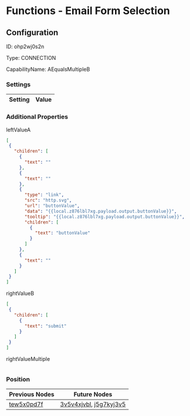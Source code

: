 # Functions - Email Form Selection
## Configuration
ID:  ohp2wj0s2n

Type: CONNECTION 

CapabilityName: AEqualsMultipleB

### Settings
| Setting | Value  |
| :------------------------ | ---------------------------------------- |
 




### Additional Properties
leftValueA
 ```json 
[
  {
    "children": [
      {
        "text": ""
      },
      {
        "text": ""
      },
      {
        "type": "link",
        "src": "http.svg",
        "url": "buttonValue",
        "data": "{{local.z876lbl7xg.payload.output.buttonValue}}",
        "tooltip": "{{local.z876lbl7xg.payload.output.buttonValue}}",
        "children": [
          {
            "text": "buttonValue"
          }
        ]
      },
      {
        "text": ""
      }
    ]
  }
]
```


rightValueB
 ```json 
[
  {
    "children": [
      {
        "text": "submit"
      }
    ]
  }
]
```


rightValueMultiple
 ```json 

```




### Position
| Previous Nodes | Future Nodes |
| :------------- | ------------ |
| [tew5x0pd7f](./tew5x0pd7f.md) | [3v5v4xjvbl](./3v5v4xjvbl.md), [j5g7kyj3v5](./j5g7kyj3v5.md) |